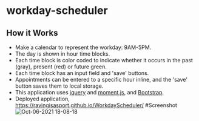 # workday-scheduler
## How it Works
* Make a calendar to represent the workday: 9AM-5PM.
* The day is shown in hour time blocks.
* Each time block is color coded to indicate whether it occurs in the past (gray), present (red) or future green.
* Each time block has an input field and 'save' buttons.
* Appointments can be entered to a specific hour inline, and the 'save' button saves them to local storage.
* This application uses [jquery](https://jquery.com/) and [moment.js](https://momentjs.com/), and [Bootstrap](https://getbootstrap.com/).
* Deployed application, https://ravingisasport.github.io/WorkdayScheduler/
#Screenshot
![Oct-06-2021 18-08-18](https://user-images.githubusercontent.com/87382254/136295680-78dfb632-ef12-4428-94af-3ac01206f506.gif)

